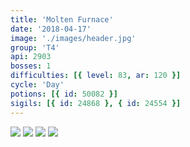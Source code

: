 ```yaml
---
title: 'Molten Furnace'
date: '2018-04-17'
image: './images/header.jpg'
group: 'T4'
api: 2903
bosses: 1
difficulties: [{ level: 83, ar: 120 }]
cycle: 'Day'
potions: [{ id: 50082 }]
sigils: [{ id: 24868 }, { id: 24554 }]
---
```


<Grid>
<GridItem>
<Image src="./images/start_area.jpg" compact/>
</GridItem>
<GridItem>
<Image src="./images/portal.jpg" compact/>
</GridItem>

<GridItem>
<Image src="./images/drill.jpg" compact/>
</GridItem>
<GridItem>
<Image src="./images/testing_area.jpg" compact/>
</GridItem>
</Grid>
